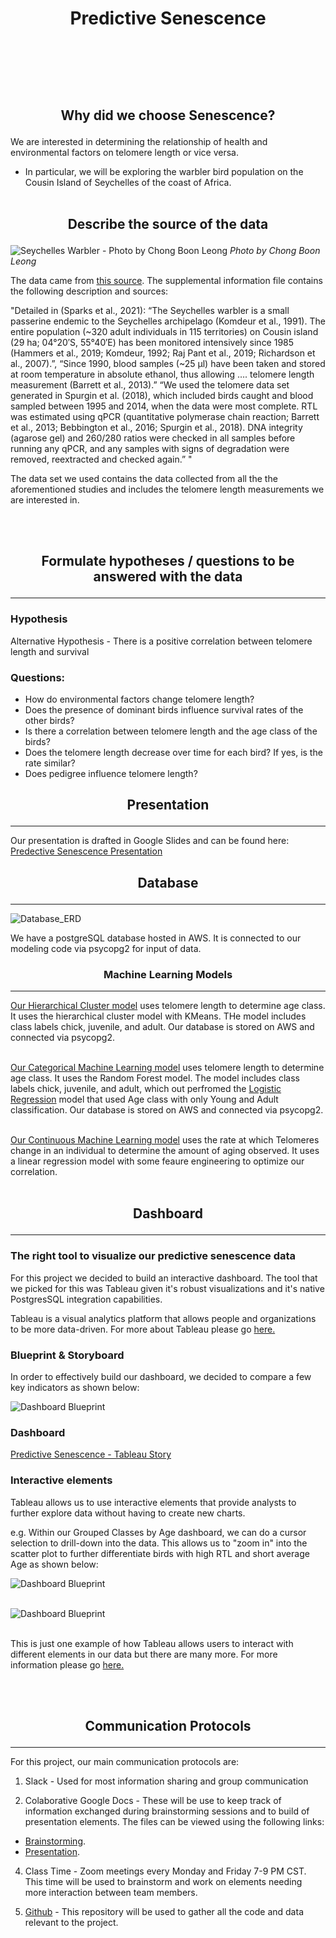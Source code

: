 # **<p align="center">Predictive Senescence</p>** <br/><br/>

## **<p align="center">Why did we choose Senescence?</p>**

We are interested in determining the relationship of health and environmental factors on telomere length or vice versa.

- In particular, we will be exploring the warbler bird population on the Cousin Island of Seychelles of the coast of Africa.
  <br/><br/>

## **<p align="center">Describe the source of the data</p>**

![Seychelles Warbler - Photo by Chong Boon Leong](https://user-images.githubusercontent.com/76575162/133174385-668707e5-8097-49fb-8998-21ec680a55eb.jpg)
<em>Photo by Chong Boon Leong</em>

The data came from [this source](https://data.world/datagov-uk/e102ccd7-cd2a-4e73-8fe2-ec3f5f415ae5). The supplemental information file contains the following description and sources:

"Detailed in (Sparks et al., 2021): “The Seychelles warbler is a small passerine endemic to the Seychelles archipelago (Komdeur et al., 1991). The entire population (~320 adult individuals in 115 territories) on Cousin island (29 ha; 04°20′S, 55°40′E) has been monitored intensively since 1985 (Hammers et al., 2019; Komdeur, 1992; Raj Pant et al., 2019; Richardson et al., 2007).”, “Since 1990, blood samples (~25 μl) have been taken and stored at room temperature in absolute ethanol, thus allowing …. telomere length measurement (Barrett et al., 2013).” “We used the telomere data set generated in Spurgin et al. (2018), which included birds caught and blood sampled between 1995 and 2014, when the data were most complete. RTL was estimated using qPCR (quantitative polymerase chain reaction; Barrett et al., 2013; Bebbington et al., 2016; Spurgin et al., 2018). DNA integrity (agarose gel) and 260/280 ratios were checked in all samples before running any qPCR, and any samples with signs of degradation were removed, reextracted and checked again.” "

The data set we used contains the data collected from all the the aforementioned studies and includes the telomere length measurements we are interested in.

<br/><br/>

## **<p align="center">Formulate hypotheses / questions to be answered with the data</p>**
---

### Hypothesis

Alternative Hypothesis - There is a positive correlation between telomere length and survival

### Questions:

- How do environmental factors change telomere length?
- Does the presence of dominant birds influence survival rates of the other birds?
- Is there a correlation between telomere length and the age class of the birds?
- Does the telomere length decrease over time for each bird? If yes, is the rate similar?
- Does pedigree influence telomere length?

## **<p align="center">Presentation</p>**
---
Our presentation is drafted in Google Slides and can be found here: [Predective Senescence Presentation](https://docs.google.com/presentation/d/1L9v7cA1KCoQ5ybVa5znx3wh-Nd-GpyE_nK2fvRqJfrA/edit?usp=sharing)

## **<p align="center">Database</p>**
---
![Database_ERD](https://github.com/MuzX9p088KKe/Predictive_Senescence/blob/main/Resources/Data/Formatting/Schema_ERD.png?raw=true)

We have a postgreSQL database hosted in AWS. It is connected to our modeling code via psycopg2 for input of data.

### **<p align="center">Machine Learning Models</p>**
---

[Our Hierarchical Cluster model](https://github.com/MuzX9p088KKe/Predictive_Senescence/blob/main/Resources/Notebook/HierarchicalClusteronly.ipynb) uses telomere length to determine age class. It uses the hierarchical cluster model with KMeans. THe model includes class labels chick, juvenile, and adult. Our database is stored on AWS and connected via psycopg2.
<br/><br/>

[Our Categorical Machine Learning model](https://github.com/MuzX9p088KKe/Predictive_Senescence/blob/main/Resources/Notebook/RandomForest.ipynb) uses telomere length to determine age class. It uses the Random Forest model. The model includes class labels chick, juvenile, and adult, which out perfromed the [Logistic Regression](https://github.com/MuzX9p088KKe/Predictive_Senescence/blob/main/Resources/Notebook/newLogisticRegression.ipynb) model that used Age class with only Young and Adult classification. Our database is stored on AWS and connected via psycopg2.
<br/><br/>

[Our Continuous Machine Learning model](https://github.com/MuzX9p088KKe/Predictive_Senescence/blob/main/Resources/Notebook/teloRateOfChange.ipynb) uses the rate at which Telomeres change in an individual to determine the amount of aging observed. It uses a linear regression model with some feaure engineering to optimize our correlation.
<br/><br/>

## **<p align="center">Dashboard</p>**
---
### The right tool to visualize our predictive senescence data

For this project we decided to build an interactive dashboard. The tool that we picked for this was Tableau given it's robust visualizations and it's native PostgresSQL integration capabilities.

Tableau is a visual analytics platform that allows people and organizations to be more data-driven. For more about Tableau please go [here.](https://www.tableau.com/why-tableau/what-is-tableau)

### Blueprint & Storyboard

In order to effectively build our dashboard, we decided to compare a few key indicators as shown below:

![Dashboard Blueprint](/Resources/Images/Dashboard_Blueprint.png)

### Dashboard

[Predictive Senescence - Tableau Story](https://public.tableau.com/views/Predictive_Senescence/PredictiveSenescence?:language=en-US&publish=yes&:display_count=n&:origin=viz_share_link)

### Interactive elements

Tableau allows us to use interactive elements that provide analysts to further explore data without having to create new charts.

e.g. Within our Grouped Classes by Age dashboard, we can do a cursor selection to drill-down into the data. This allows us to "zoom in" into the scatter plot to further differentiate birds with high RTL and short average Age as shown below:

![Dashboard Blueprint](/Resources/Images/Interactive_Element1.png)
<br/><br/>

![Dashboard Blueprint](/Resources/Images/Interactive_Element2.png)
<br/><br/>

This is just one example of how Tableau allows users to interact with different elements in our data but there are many more. For more information please go [here.](https://help.tableau.com/current/pro/desktop/en-us/actions_dashboards.htm)

<br/><br/>

## **<p align="center">Communication Protocols </p>**
---

For this project, our main communication protocols are:

1. Slack - Used for most information sharing and group communication

2. Colaborative Google Docs - These will be use to keep track of information exchanged during brainstorming sessions and to build of presentation elements. The files can be viewed using the following links:

- [Brainstorming](https://docs.google.com/document/d/1MGxBJxMPExYl-iUV2lnuVSc6y_O8LIk3iAu2WnsP-tg/edit).
- [Presentation](https://docs.google.com/presentation/d/1L9v7cA1KCoQ5ybVa5znx3wh-Nd-GpyE_nK2fvRqJfrA/edit?usp=sharing).

4. Class Time - Zoom meetings every Monday and Friday 7-9 PM CST. This time will be used to brainstorm and work on elements needing more interaction between team members.

5. [Github](https://github.com/MuzX9p088KKe/Predictive_Senescence) - This repository will be used to gather all the code and data relevant to the project.

